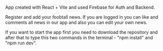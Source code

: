 App created with React + Vite and used Firebase for Auth and Backend.

Register and add your foobtall news. If you are logged in you can like and comments all news in our app and also you can edit your own news.

If you want to start the app first you need to download the repository and after that to type this two commands in the terminal - "npm install" and "npm run dev".

